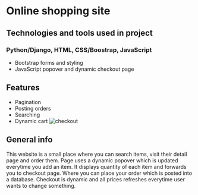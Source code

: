 # Online shopping site

## Technologies and tools used in project
### Python/Django, HTML, CSS/Boostrap, JavaScript
- Bootstrap forms and styling
- JavaScript popover and dynamic checkout page

## Features
- Pagination
- Posting orders
- Searching
- Dynamic cart
  ![checkout](https://github.com/SkowronPiotr/ecom/assets/152208900/a5eafd89-026c-4979-8bc6-78b90f1a9d1c)

## General info

This website is a small place where you can search items, visit their detail page and order them. Page uses a dynamic popover which is updated everytime you add an item. It displays quantity of each item and forwards you to checkout page. Where you can place your order which is posted into a database. Checkout is dynamic and all prices refreshes everytime user wants to change something.

